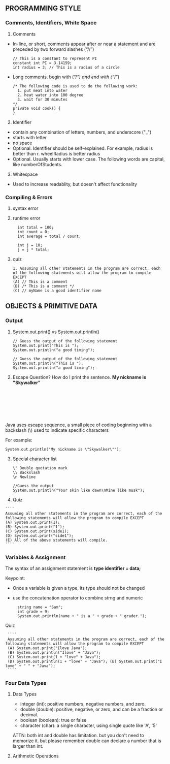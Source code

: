## PROGRAMMING STYLE
### Comments, Identifiers, White Space
1. Comments
  - In-line, or short, comments appear after or near a statement and are preceded by two forward slashes (“//”) 
    ````
    // This is a constant to represent PI
    constant int PI = 3.14159;
    int radius = 3; // This is a radius of a circle
    ````
  - Long comments. begin with (“/*”) and end with (“*/”)
    ````
    /* The following code is used to do the following work:
      1. put meat into water
      2. heat water into 100 degree
      3. wait for 30 minutes
    */
    private void cook() {
    }
    ````
2. Identifier
  - contain any combination of letters, numbers, and underscore ("_")
  - starts with letter
  - no space
  - Optional. Identifier should be self-explained. For example, radius is better than r. wheelRadius is better radius
  - Optional. Usually starts with lower case. The following words are capital, like numberOfStudents. 
3. Whitespace
  - Used to increase readablity, but doesn't affect functionality
  
### Compiling & Errors
1. syntax error
2. runtime error

   ````
     int total = 100;
     int count = 0;
     int average = total / count;
   ````

   ````
     int j = 10;
     j = j * total;
   ````
3. quiz 
    ````
    1. Assuming all other statements in the program are correct, each of the following statements will allow the program to compile EXCEPT
    (A) // This is a comment
    (B) /* This is a comment */
    (C) // myName is a good identifier name
    ````
## OBJECTS & PRIMITIVE DATA
### Output
1. System.out.print() vs System.out.println()
    ````
    // Guess the output of the following statement
    System.out.print("This is ");
    System.out.println("a good timing");

    // Guess the output of the following statement
    System.out.println("This is ");
    System.out.println("a good timing");
    ````
2. Escape
  Question? How do I print the sentence. **My nickname is "Skywalker"**
  <br/>
  <br/>
  <br/>
  <br/>
  <br/>
  <br/> 
  Java uses escape sequence, a small piece of coding beginning with a backslash (\) used to indicate specific characters
  
  For example:
  
  ````System.out.println("My nickname is \"Skywalker\"");````
  
3. Special character list
    ````
    \" Double quotation mark
    \\ Backslash
    \n Newline
    ````

    ````
    //Guess the output
    System.out.println("Your skin like dawn\nMine like musk");
    ````
    
  4. Quiz
  
    ````
    Assuming all other statements in the program are correct, each of the following statements will allow the program to compile EXCEPT
    (A) System.out.print(1);
    (B) System.out.print("1");
    (C) System.out.print(side1);
    (D) System.out.print("side1");
    (E) All of the above statements will compile.
    ````
    
 ### Variables & Assignment
 
 The syntax of an assignment statement is **type identifier = data;**
 
 Keypoint:
   - Once a variable is given a type, its type should not be changed
   - use the concatenation operator to combine strng and numeric
   
     ````
       string name = "Sam";
       int grade = 9;
       System.out.println(name + " is a " + grade + " grader.");
     ````
   
 Quiz
 
     ````
     Assuming all other statements in the program are correct, each of the following statements will allow the program to compile EXCEPT
     (A) System.out.print("Ilove Java");
     (B) System.out.println("Ilove" + "Java");
     (C) System.out.print(1 + "love" + Java");
     (D) System.out.println(1 + "love" + "Java"); (E) System.out.print("I love" + " " + "Java");
     ````
### Four Data Types

1. Data Types
    - integer (int): positive numbers, negative numbers, and zero. 
    - double (double): positive, negative, or zero, and can be a fraction or decimal. 
    - boolean (boolean): true or false
    - character (char): a single character, using single quote like 'A', '5'
  
    ATTN: both int and double has limitation. but you don't need to memorize it. but please remember double can declare a number that is larger than int.
  
1. Arithmetic Operations

